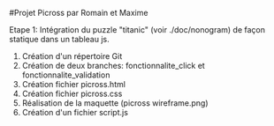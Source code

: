 #Projet Picross par Romain et Maxime 

Etape 1: 
Intégration du puzzle "titanic" (voir ./doc/nonogram) de façon statique dans un tableau js.

1. Création d'un répertoire Git
2. Création de deux branches: fonctionnalite_click et fonctionnalite_validation 
2. Création fichier picross.html
3. Création fichier picross.css
4. Réalisation de la maquette (picross wireframe.png)
5. Création d'un fichier script.js



